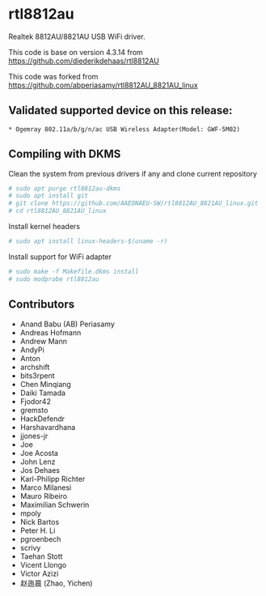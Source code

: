 # rtl8812au

Realtek 8812AU/8821AU USB WiFi driver.

This code is base on version 4.3.14 from https://github.com/diederikdehaas/rtl8812AU

This code was forked from https://github.com/abperiasamy/rtl8812AU_8821AU_linux

## Validated supported device on this release:

```
* Ogemray 802.11a/b/g/n/ac USB Wireless Adapter(Model: GWF-5M02)
```

## Compiling with DKMS

Clean the system from previous drivers if any and clone current repository

```sh
# sudo apt purge rtl8812au-dkms
# sudo apt install git
# git clone https://github.com/AAEONAEU-SW/rtl8812AU_8821AU_linux.git
# cd rtl8812AU_8821AU_linux
```

Install kernel headers 

```sh
# sudo apt install linux-headers-$(uname -r)
```

Install support for WiFi adapter

```sh
# sudo make -f Makefile.dkms install
# sudo modprobe rtl8812au
```

## Contributors
<!-- DO NOT EDIT - CONTRIBUTORS.md is autogenerated from git commit log by contributors.sh script. -->

- Anand Babu (AB) Periasamy
- Andreas Hofmann
- Andrew Mann
- AndyPi
- Anton
- archshift
- bits3rpent
- Chen Minqiang
- Daiki Tamada
- Fjodor42
- gremsto
- HackDefendr
- Harshavardhana
- jjones-jr
- Joe
- Joe Acosta
- John Lenz
- Jos Dehaes
- Karl-Philipp Richter
- Marco Milanesi
- Mauro Ribeiro
- Maximilian Schwerin
- mpoly
- Nick Bartos
- Peter H. Li
- pgroenbech
- scrivy
- Taehan Stott
- Vicent Llongo
- Victor Azizi
- 赵迤晨 (Zhao, Yichen)
